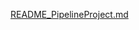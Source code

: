 [README_PipelineProject.md](https://github.com/hanjum02/myrepo/files/14458041/README_PipelineProject.md)
